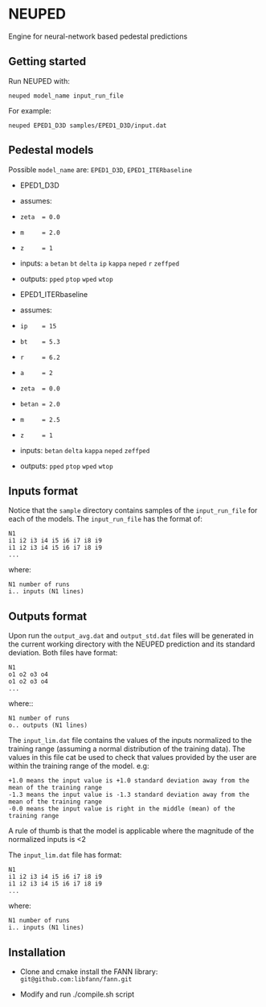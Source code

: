 NEUPED
======

Engine for neural-network based pedestal predictions

Getting started
---------------
Run NEUPED with:
    
    neuped model_name input_run_file

For example:

    neuped EPED1_D3D samples/EPED1_D3D/input.dat

Pedestal models
---------------
Possible `model_name` are: `EPED1_D3D`, `EPED1_ITERbaseline`

* EPED1_D3D
 * assumes:
  * `zeta  = 0.0`
  * `m     = 2.0`
  * `z     = 1`
 * inputs: `a` `betan` `bt` `delta` `ip` `kappa` `neped` `r` `zeffped`
 * outputs: `pped` `ptop` `wped` `wtop`

* EPED1_ITERbaseline
 * assumes:
  * `ip    = 15`
  * `bt    = 5.3`
  * `r     = 6.2`
  * `a     = 2`
  * `zeta  = 0.0`
  * `betan = 2.0`
  * `m     = 2.5`
  * `z     = 1`
 * inputs: `betan` `delta` `kappa` `neped` `zeffped`
 * outputs: `pped` `ptop` `wped` `wtop`

Inputs format
-------------
Notice that the `sample` directory contains samples of the `input_run_file` for each of the models.
The `input_run_file` has the format of:

    N1
    i1 i2 i3 i4 i5 i6 i7 i8 i9
    i1 i2 i3 i4 i5 i6 i7 i8 i9
    ...

where:

    N1 number of runs
    i.. inputs (N1 lines)

Outputs format
--------------
Upon run the `output_avg.dat` and `output_std.dat` files will be generated in the
current working directory with the NEUPED prediction and its standard deviation.
Both files have format:

    N1
    o1 o2 o3 o4
    o1 o2 o3 o4
    ...

where::

    N1 number of runs
    o.. outputs (N1 lines)

The `input_lim.dat` file contains the values of the inputs normalized to the training range
(assuming a normal distribution of the training data). The values in this file cat be used
to check that values provided by the user are within the training range of the model. e.g:

    +1.0 means the input value is +1.0 standard deviation away from the mean of the training range
    -1.3 means the input value is -1.3 standard deviation away from the mean of the training range
    -0.0 means the input value is right in the middle (mean) of the training range

A rule of thumb is that the model is applicable where the magnitude of the normalized inputs is <2

The `input_lim.dat` file has format:

    N1
    i1 i2 i3 i4 i5 i6 i7 i8 i9
    i1 i2 i3 i4 i5 i6 i7 i8 i9
    ...

where:

    N1 number of runs
    i.. inputs (N1 lines)

Installation
------------
* Clone and cmake install the FANN library: `git@github.com:libfann/fann.git`

* Modify and run ./compile.sh script
